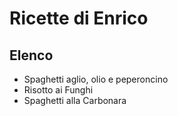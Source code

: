 # Ricette di Enrico

## Elenco

* Spaghetti aglio, olio e peperoncino
* Risotto ai Funghi
* Spaghetti alla Carbonara

